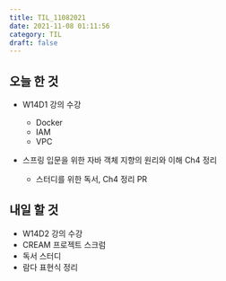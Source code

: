 ```yaml
---
title: TIL_11082021
date: 2021-11-08 01:11:56
category: TIL
draft: false
---
```


## 오늘 한 것

- W14D1 강의 수강
  - Docker
  - IAM
  - VPC

- 스프링 입문을 위한 자바 객체 지향의 원리와 이해 Ch4 정리
  - 스터디를 위한 독서, Ch4 정리 PR

## 내일 할 것

- W14D2 강의 수강
- CREAM 프로젝트 스크럼
- 독서 스터디
- 람다 표현식 정리